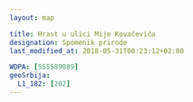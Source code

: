 ```yaml
---
layout: map

title: Hrast u ulici Mije Kovačevića
designation: Spomenik prirode
last_modified_at: 2018-05-31T00:23:12+02:00

WDPA: [555589089]
geoSrbija:
  L1_182: [202]
---
```

